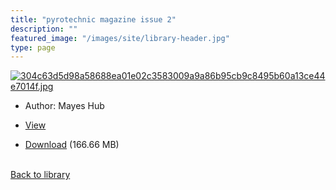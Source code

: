 ```yaml
---
title: "pyrotechnic magazine issue 2"
description: ""
featured_image: "/images/site/library-header.jpg"
type: page
---
```


<a href="" target="_blank">![304c63d5d98a58688ea01e02c3583009a9a86b95cb9c8495b60a13ce44e7014f.jpg](/images/library/304c63d5d98a58688ea01e02c3583009a9a86b95cb9c8495b60a13ce44e7014f.jpg)</a>
* Author: Mayes Hub
* <a href="" target="_blank">View</a>

* [Download]() (166.66 MB)

<br />[Back to library](/library/)
